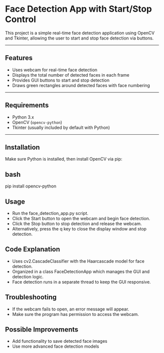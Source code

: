 # **Face Detection App with Start/Stop Control**

This project is a simple real-time face detection application using OpenCV and Tkinter, allowing the user to start and stop face detection via buttons.

---

## **Features**

- Uses webcam for real-time face detection  
- Displays the total number of detected faces in each frame  
- Provides GUI buttons to start and stop detection  
- Draws green rectangles around detected faces with face numbering  

---

## **Requirements**

- Python 3.x  
- OpenCV (`opencv-python`)  
- Tkinter (usually included by default with Python)  

---

## **Installation**

Make sure Python is installed, then install OpenCV via pip:

## **bash**
pip install opencv-python




## **Usage**

- Run the face_detection_app.py script.
- Click the Start button to open the webcam and begin face detection.
- Click the Stop button to stop detection and release the webcam.
- Alternatively, press the q key to close the display window and stop detection.

## **Code Explanation**

- Uses cv2.CascadeClassifier with the Haarcascade model for face detection.
- Organized in a class FaceDetectionApp which manages the GUI and detection logic.
- Face detection runs in a separate thread to keep the GUI responsive.

## **Troubleshooting**

- If the webcam fails to open, an error message will appear.
- Make sure the program has permission to access the webcam.

## **Possible Improvements**

- Add functionality to save detected face images
- Use more advanced face detection models
